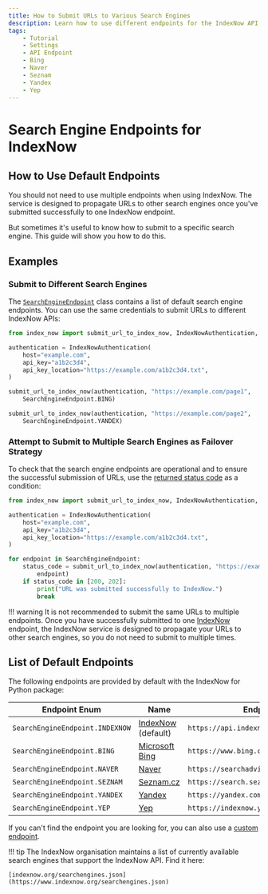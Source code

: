 ```yaml
---
title: How to Submit URLs to Various Search Engines
description: Learn how to use different endpoints for the IndexNow API, so you can submit URLs to various search engines. Includes code examples for beginners and advanced users.
tags:
    - Tutorial
    - Settings
    - API Endpoint
    - Bing
    - Naver
    - Seznam
    - Yandex
    - Yep
---
```


# Search Engine Endpoints for IndexNow
## How to Use Default Endpoints
You should not need to use multiple endpoints when using IndexNow. The service is designed to propagate URLs to other search engines once you've submitted successfully to one IndexNow endpoint.

But sometimes it's useful to know how to submit to a specific search engine. This guide will show you how to do this.

## Examples
### Submit to Different Search Engines
The [`SearchEngineEndpoint`](../../reference/configuration/endpoint.md) class contains a list of default search engine endpoints. You can use the same credentials to submit URLs to different IndexNow APIs:

```python linenums="1" hl_lines="9-10 12-13"
from index_now import submit_url_to_index_now, IndexNowAuthentication, SearchEngineEndpoint

authentication = IndexNowAuthentication(
    host="example.com",
    api_key="a1b2c3d4",
    api_key_location="https://example.com/a1b2c3d4.txt",
)

submit_url_to_index_now(authentication, "https://example.com/page1",
    SearchEngineEndpoint.BING)

submit_url_to_index_now(authentication, "https://example.com/page2",
    SearchEngineEndpoint.YANDEX)
```

### Attempt to Submit to Multiple Search Engines as Failover Strategy
To check that the search engine endpoints are operational and to ensure the successful submission of URLs, use the [returned status code](../how-to-submit/status-codes.md) as a condition:

```python linenums="1" hl_lines="9 12"
from index_now import submit_url_to_index_now, IndexNowAuthentication, SearchEngineEndpoint

authentication = IndexNowAuthentication(
    host="example.com",
    api_key="a1b2c3d4",
    api_key_location="https://example.com/a1b2c3d4.txt",
)

for endpoint in SearchEngineEndpoint:
    status_code = submit_url_to_index_now(authentication, "https://example.com/page1",
        endpoint)
    if status_code in [200, 202]:
        print("URL was submitted successfully to IndexNow.")
        break
```

!!! warning
    It is not recommended to submit the same URLs to multiple endpoints. Once you have successfully submitted to one [IndexNow](https://www.indexnow.org) endpoint, the IndexNow service is designed to propagate your URLs to other search engines, so you do not need to submit to multiple times.

## List of Default Endpoints
The following endpoints are provided by default with the IndexNow for Python package:

| Endpoint Enum                         | Name                                           | Endpoint URL                               |
| ------------------------------------- | ---------------------------------------------- | ------------------------------------------ |
| `SearchEngineEndpoint.INDEXNOW`       | [IndexNow](https://www.indexnow.org) (default) | `https://api.indexnow.org/indexnow`        |
| `SearchEngineEndpoint.BING`           | [Microsoft Bing](https://www.bing.com)         | `https://www.bing.com/indexnow`            |
| `SearchEngineEndpoint.NAVER`          | [Naver](https://www.naver.com)                 | `https://searchadvisor.naver.com/indexnow` |
| `SearchEngineEndpoint.SEZNAM`         | [Seznam.cz](https://www.seznam.cz)             | `https://search.seznam.cz/indexnow`        |
| `SearchEngineEndpoint.YANDEX`         | [Yandex](https://yandex.com)                   | `https://yandex.com/indexnow`              |
| `SearchEngineEndpoint.YEP`            | [Yep](https://yep.com)                         | `https://indexnow.yep.com/indexnow`        |

If you can't find the endpoint you are looking for, you can also use a [custom endpoint](custom-endpoint.md).

!!! tip
    The IndexNow organisation maintains a list of currently available search engines that support the IndexNow API. Find it here:

    [indexnow.org/searchengines.json](https://www.indexnow.org/searchengines.json)
